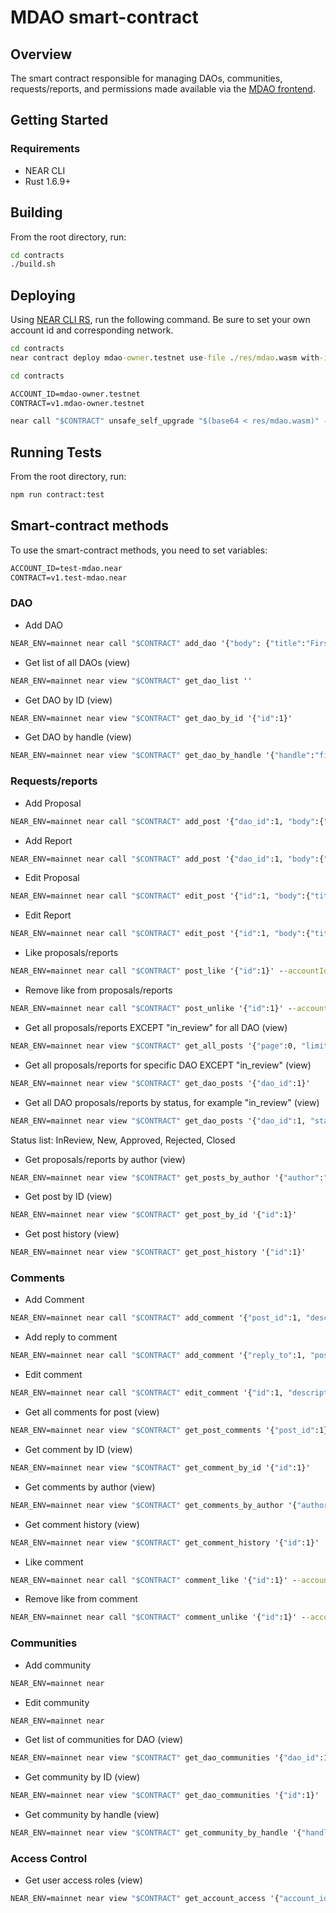 # MDAO smart-contract

## Overview

The smart contract responsible for managing DAOs, communities, requests/reports, and permissions made available via the [MDAO frontend](https://mdao.near.social).

## Getting Started

### Requirements
- NEAR CLI
- Rust 1.6.9+

## Building

From the root directory, run:

```cmd
cd contracts
./build.sh
```

## Deploying

Using [NEAR CLI RS](https://github.com/near/near-cli-rs), run the following command. Be sure to set your own account id and corresponding network.

```cmd
cd contracts
near contract deploy mdao-owner.testnet use-file ./res/mdao.wasm with-init-call new json-args {} prepaid-gas '1 TGas' attached-deposit '0 NEAR' network-config testnet sign-with-keychain send
```

```cmd
cd contracts

ACCOUNT_ID=mdao-owner.testnet
CONTRACT=v1.mdao-owner.testnet

near call "$CONTRACT" unsafe_self_upgrade "$(base64 < res/mdao.wasm)" --base64 --accountId $ACCOUNT_ID --gas 300000000000000
```

## Running Tests

From the root directory, run:

```cmd
npm run contract:test
```

## Smart-contract methods

To use the smart-contract methods, you need to set variables: 
```cmd
ACCOUNT_ID=test-mdao.near
CONTRACT=v1.test-mdao.near
```

### DAO

- Add DAO
```cmd
NEAR_ENV=mainnet near call "$CONTRACT" add_dao '{"body": {"title":"First DAO", "handle":"first-dao", "description":"Some description...","logo_url":"logo url", "banner_url":"banner url","is_congress":false}, "owners":["'$ACCOUNT_ID'"], "verticals":["vertical1","vertical2"], "metrics":["metric-title"], "metadata":{"website":"test website"}}' --accountId "$CONTRACT"
```

- Get list of all DAOs (view)
```cmd
NEAR_ENV=mainnet near view "$CONTRACT" get_dao_list ''
```

- Get DAO by ID (view)
```cmd
NEAR_ENV=mainnet near view "$CONTRACT" get_dao_by_id '{"id":1}'
```

- Get DAO by handle (view)
```cmd
NEAR_ENV=mainnet near view "$CONTRACT" get_dao_by_handle '{"handle":"first-dao"}'
```


### Requests/reports

- Add Proposal
```cmd
NEAR_ENV=mainnet near call "$CONTRACT" add_post '{"dao_id":1, "body":{"title":"Proposal title", "description":"Proposal description", "attachments":["some_url"], "labels":["label1","label2"], "metrics":{"metric-title":"metric-value"}, "reports":[], "post_type": "Proposal", "proposal_version": "V1"}}' --accountId "$ACCOUNT_ID"
```

- Add Report
```cmd
NEAR_ENV=mainnet near call "$CONTRACT" add_post '{"dao_id":1, "body":{"title":"Report title", "description":"Report description", "attachments":[], "labels":[], "metrics":{"metric-title":"metric-value"}, "proposal_id":1, "post_type": "Report", "report_version": "V1"}}' --accountId "$ACCOUNT_ID"
```

- Edit Proposal
```cmd
NEAR_ENV=mainnet near call "$CONTRACT" edit_post '{"id":1, "body":{"title":"Proposal title upd", "description":"Proposal description upd", "attachments":[], "labels":["label1"], "metrics":{}, "reports":[], "post_type": "Proposal", "proposal_version": "V1"}}' --accountId "$ACCOUNT_ID"
```

- Edit Report
```cmd
NEAR_ENV=mainnet near call "$CONTRACT" edit_post '{"id":1, "body":{"title":"Report title upd", "description":"Report description upd", "attachments":["some_url"], "labels":["label2"], "metrics":{}, "proposal_id":1, "post_type": "Report", "report_version": "V1"}}' --accountId "$ACCOUNT_ID"
```

- Like proposals/reports
```cmd
NEAR_ENV=mainnet near call "$CONTRACT" post_like '{"id":1}' --accountId "$ACCOUNT_ID"
```

- Remove like from proposals/reports
```cmd
NEAR_ENV=mainnet near call "$CONTRACT" post_unlike '{"id":1}' --accountId "$ACCOUNT_ID"
```

- Get all proposals/reports EXCEPT "in_review" for all DAO (view)
```cmd
NEAR_ENV=mainnet near view "$CONTRACT" get_all_posts '{"page":0, "limit":100}'
```

- Get all proposals/reports for specific DAO EXCEPT "in_review" (view)
```cmd
NEAR_ENV=mainnet near view "$CONTRACT" get_dao_posts '{"dao_id":1}'
```

- Get all DAO proposals/reports by status, for example "in_review" (view)
```cmd
NEAR_ENV=mainnet near view "$CONTRACT" get_dao_posts '{"dao_id":1, "status":"InReview"}'
```
Status list: InReview, New, Approved, Rejected, Closed

- Get proposals/reports by author (view)
```cmd
NEAR_ENV=mainnet near view "$CONTRACT" get_posts_by_author '{"author":"'$ACCOUNT_ID'"}'
```

- Get post by ID (view)
```cmd
NEAR_ENV=mainnet near view "$CONTRACT" get_post_by_id '{"id":1}'
```

- Get post history (view)
```cmd
NEAR_ENV=mainnet near view "$CONTRACT" get_post_history '{"id":1}'
```


### Comments

- Add Comment
```cmd
NEAR_ENV=mainnet near call "$CONTRACT" add_comment '{"post_id":1, "description":"Some comment text", "attachments":["some_url"]}' --accountId "$ACCOUNT_ID"
```

- Add reply to comment
```cmd
NEAR_ENV=mainnet near call "$CONTRACT" add_comment '{"reply_to":1, "post_id":1, "description":"Reply comment text", "attachments":[]}' --accountId "$ACCOUNT_ID"
```

- Edit comment
```cmd
NEAR_ENV=mainnet near call "$CONTRACT" edit_comment '{"id":1, "description":"Some text upd", "attachments":[]}' --accountId "$ACCOUNT_ID"
```

- Get all comments for post (view)
```cmd
NEAR_ENV=mainnet near view "$CONTRACT" get_post_comments '{"post_id":1}'
```

- Get comment by ID (view)
```cmd
NEAR_ENV=mainnet near view "$CONTRACT" get_comment_by_id '{"id":1}'
```

- Get comments by author (view)
```cmd
NEAR_ENV=mainnet near view "$CONTRACT" get_comments_by_author '{"author":"'$ACCOUNT_ID'"}'
```

- Get comment history (view)
```cmd
NEAR_ENV=mainnet near view "$CONTRACT" get_comment_history '{"id":1}'
```

- Like comment
```cmd
NEAR_ENV=mainnet near call "$CONTRACT" comment_like '{"id":1}' --accountId "$ACCOUNT_ID"
```

- Remove like from comment
```cmd
NEAR_ENV=mainnet near call "$CONTRACT" comment_unlike '{"id":1}' --accountId "$ACCOUNT_ID"
```


### Communities

- Add community
```cmd
NEAR_ENV=mainnet near
```

- Edit community
```cmd
NEAR_ENV=mainnet near 
```

- Get list of communities for DAO (view)
```cmd
NEAR_ENV=mainnet near view "$CONTRACT" get_dao_communities '{"dao_id":1}'
```

- Get community by ID (view)
```cmd
NEAR_ENV=mainnet near view "$CONTRACT" get_dao_communities '{"id":1}'
```

- Get community by handle (view)
```cmd
NEAR_ENV=mainnet near view "$CONTRACT" get_community_by_handle '{"handle":"some-community"}'
```

### Access Control
- Get user access roles (view)
```cmd
NEAR_ENV=mainnet near view "$CONTRACT" get_account_access '{"account_id":"account.near"}'
```